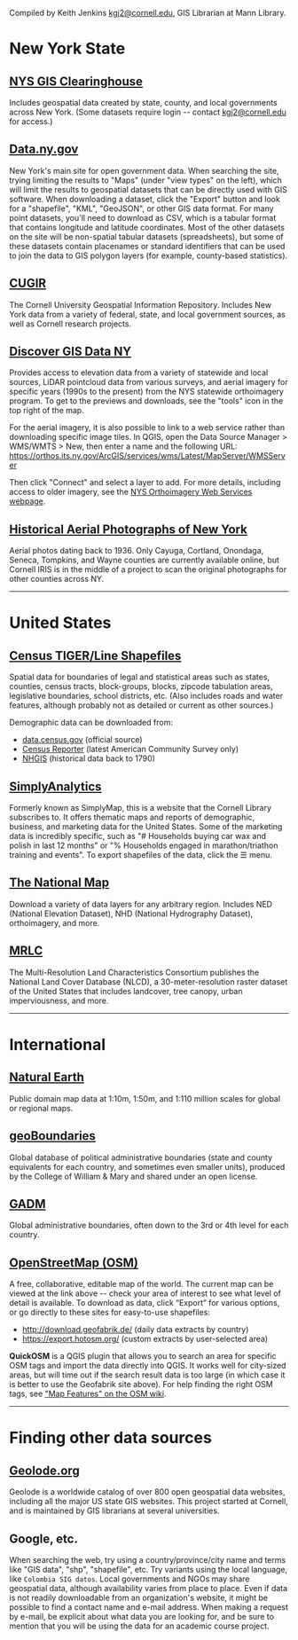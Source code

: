 Compiled by Keith Jenkins <kgj2@cornell.edu>, GIS Librarian at Mann Library.


# New York State

## [NYS GIS Clearinghouse](http://gis.ny.gov/)
Includes geospatial data created by state, county, and local governments across New York.  (Some datasets require login -- contact kgj2@cornell.edu for access.)

## [Data.ny.gov](https://data.ny.gov/)
New York's main site for open government data.  When searching the site, trying limiting the results to "Maps" (under "view types" on the left), which will limit the results to geospatial datasets that can be directly used with GIS software.  When downloading a dataset, click the "Export" button and look for a "shapefile", "KML", "GeoJSON", or other GIS data format.  For many point datasets, you'll need to download as CSV, which is a tabular format that contains longitude and latitude coordinates.  Most of the other datasets on the site will be non-spatial tabular datasets (spreadsheets), but some of these datasets contain placenames or standard identifiers that can be used to join the data to GIS polygon layers (for example, county-based statistics).

## [CUGIR](https://cugir.library.cornell.edu/)
The Cornell University Geospatial Information Repository.  Includes New York data from a variety of federal, state, and local government sources, as well as Cornell research projects.

## [Discover GIS Data NY](https://orthos.dhses.ny.gov/)
Provides access to elevation data from a variety of statewide and local sources, LiDAR pointcloud data from various surveys, and aerial imagery for specific years (1990s to the present) from the NYS statewide orthoimagery program.  To get to the previews and downloads, see the "tools" icon in the top right of the map.

For the aerial imagery, it is also possible to link to a web service rather than downloading specific image tiles.  In QGIS, open the Data Source Manager > WMS/WMTS > New, then enter a name and the following URL:  
https://orthos.its.ny.gov/ArcGIS/services/wms/Latest/MapServer/WMSServer

Then click "Connect" and select a layer to add.  For more details, including access to older imagery, see the [NYS Orthoimagery Web Services webpage](http://gis.ny.gov/gateway/mg/webserv/webserv.html).

## [Historical Aerial Photographs of New York](https://digital.library.cornell.edu/collections/aerialny)
Aerial photos dating back to 1936.  Only Cayuga, Cortland, Onondaga, Seneca, Tompkins, and Wayne counties are currently available online, but Cornell IRIS is in the middle of a project to scan the original photographs for other counties across NY.

----

# United States

## [Census TIGER/Line Shapefiles](https://www.census.gov/geographies/mapping-files/time-series/geo/tiger-line-file.html)
Spatial data for boundaries of legal and statistical areas such as states, counties, census tracts, block-groups, blocks, zipcode tabulation areas, legislative boundaries, school districts, etc.  (Also includes roads and water features, although probably not as detailed or current as other sources.)

Demographic data can be downloaded from:
* [data.census.gov](https://data.census.gov/) (official source)
* [Census Reporter](https://censusreporter.org/) (latest American Community Survey only)
* [NHGIS](https://www.nhgis.org/) (historical data back to 1790)

## [SimplyAnalytics](http://resolver.library.cornell.edu/misc/6168667)
Formerly known as SimplyMap, this is a website that the Cornell Library subscribes to.  It offers thematic maps and reports of demographic, business, and marketing data for the United States.  Some of the marketing data is incredibly specific, such as "# Households buying car wax and polish in last 12 months" or "% Households engaged in marathon/triathon training and events".  To export shapefiles of the data, click the ☰ menu.

## [The National Map](https://apps.nationalmap.gov/downloader/#/)
Download a variety of data layers for any arbitrary region.  Includes NED (National Elevation Dataset),  NHD (National Hydrography Dataset), orthoimagery, and more.

## [MRLC](https://www.mrlc.gov/data)
The Multi-Resolution Land Characteristics Consortium publishes the National Land Cover Database (NLCD), a 30-meter-resolution raster dataset of the United States that includes landcover, tree canopy, urban imperviousness, and more.

----

# International

## [Natural Earth](https://www.naturalearthdata.com/)
Public domain map data at 1:10m, 1:50m, and 1:110 million scales for global or regional maps.

## [geoBoundaries](https://www.geoboundaries.org/)
Global database of political administrative boundaries (state and county equivalents for each country, and sometimes even smaller units), produced by the College of William & Mary and shared under an open license.

## [GADM](https://gadm.org/download_country_v3.html)
Global administrative boundaries, often down to the 3rd or 4th level for each country.

## [OpenStreetMap (OSM)](https://www.openstreetmap.org/)
A free, collaborative, editable map of the world.  The current map can be viewed at the link above -- check your area of interest to see what level of detail is available.  To download as data, click “Export” for various options, or go directly to these sites for easy-to-use shapefiles:
  * <http://download.geofabrik.de/>	(daily data extracts by country)
  * <https://export.hotosm.org/>	(custom extracts by user-selected area)

**QuickOSM** is a QGIS plugin that allows you to search an area for specific OSM tags and import the data directly into QGIS.  It works well for city-sized areas, but will time out if the search result data is too large (in which case it is better to use the Geofabrik site above).  For help finding the right OSM tags, see ["Map Features" on the OSM wiki](https://wiki.openstreetmap.org/wiki/Map_features).

----

# Finding other data sources

## [Geolode.org](http://geolode.org/)
Geolode is a worldwide catalog of over 800 open geospatial data websites, including all the major US state GIS websites.  This project started at Cornell, and is maintained by GIS librarians at several universities.

## Google, etc.
When searching the web, try using a country/province/city name and terms like "GIS data", "shp", "shapefile", etc.  Try variants using the local language, like `Colombia SIG datos`.  Local governments and NGOs may share geospatial data, although availability varies from place to place.  Even if data is not readily downloadable from an organization's website, it might be possible to find a contact name and e-mail address.  When making a request by e-mail, be explicit about what data you are looking for, and be sure to mention that you will be using the data for an academic course project.
